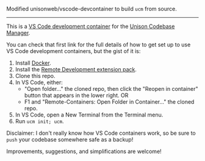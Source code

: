 Modified unisonweb/vscode-devcontainer to build `ucm` from source.

---

This is a [VS Code development container](https://github.com/microsoft/vscode-dev-containers) for the [Unison Codebase Manager](https://github.com/unisonweb/unison).

You can check that first link for the full details of how to get set up to use VS Code development containers, but the gist of it is:

1. Install [Docker](https://docs.docker.com/get-docker/).
2. Install the [Remote Development extension pack](https://marketplace.visualstudio.com/items?itemName=ms-vscode-remote.vscode-remote-extensionpack).
3. Clone this repo.
4. In VS Code, either:
    - "Open folder..." the cloned repo, then click the "Reopen in container" button that appears in the lower right.
    OR
    - F1 and "Remote-Containers: Open Folder in Container..." the cloned repo.
5. In VS Code, open a New Terminal from the Terminal menu.
6. Run `ucm init; ucm`.

Disclaimer: I don't really know how VS Code containers work, so be sure to `push` your codebase somewhere safe as a backup!
  
Improvements, suggestions, and simplifications are welcome!
